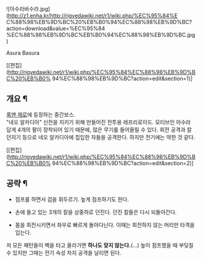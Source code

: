![아수라바수라.jpg](http://z1.enha.kr/http://rigvedawiki.net/r1/wiki.php/%EC%95%84%E
C%88%98%EB%9D%BC%20%EB%B0%94%EC%88%98%EB%9D%BC?action=download&value=%EC%95%84
%EC%88%98%EB%9D%BC%EB%B0%94%EC%88%98%EB%9D%BC.jpg)

  
Asura Basura

[[편집](http://rigvedawiki.net/r1/wiki.php/%EC%95%84%EC%88%98%EB%9D%BC%20%EB%B0%
94%EC%88%98%EB%9D%BC?action=edit&section=1)]

## 개요 ¶

[록맨 제로](%EB%A1%9D%EB%A7%A8%20%EC%A0%9C%EB%A1%9C.md)에 등장하는 중간보스.  
"네오 알카디아" 신전을 지키기 위해 만들어진 전투용 레프리로이드. 모티브인 아수라 답게 4개의 팔이 장착되어 있기 때문에, 많은 무기를
들어올릴 수 있다. 회전 공격과 칼 던지기 등으로 네오 알카디아에 칩입한 자들을 공격한다. 하지만 전기에는 약한 것 같다.

[[편집](http://rigvedawiki.net/r1/wiki.php/%EC%95%84%EC%88%98%EB%9D%BC%20%EB%B0%
94%EC%88%98%EB%9D%BC?action=edit&section=2)]

## 공략 ¶

  

  * 점프를 하면서 검을 휘두르기. 높게 점프하기도 한다.  

  * 손에 들고 있는 3개의 칼을 상중하로 던진다. 던진 칼들은 다시 되돌아간다.  

  * 몸을 회전시키면서 좌우로 빠르게 돌아다닌다. 이때는 회전하지 않는 머리만 타격을 입는다.  

저 모든 패턴들이 벽을 타고 올라가면 **하나도 맞지 않는다.**(...) 높이 점프했을 때 부딪칠 수 있지만 그때는 전기 속성 차지 공격을
날리면 된다.

